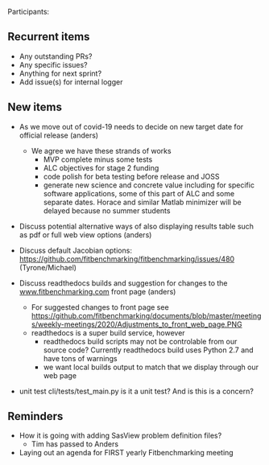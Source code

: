 Participants:

Recurrent items
----------------
* Any outstanding PRs?
* Any specific issues?
* Anything for next sprint?
 * Add issue(s) for internal logger

New items
---------
* As we move out of covid-19 needs to decide on new target date for official release (anders)
  * We agree we have these strands of works
    * MVP complete minus some tests
    * ALC objectives for stage 2 funding
    * code polish for beta testing before release and JOSS
    * generate new science and concrete value including for specific software applications, some of this part of ALC
      and some separate dates. Horace and similar Matlab minimizer will be delayed because no summer students
      
* Discuss potential alternative ways of also displaying results table such as pdf or full web view options (anders) 
* Discuss default Jacobian options: https://github.com/fitbenchmarking/fitbenchmarking/issues/480 (Tyrone/Michael)
* Discuss readthedocs builds and suggestion for changes to the www.fitbenchmarking.com front page (anders)
  * For suggested changes to front page see https://github.com/fitbenchmarking/documents/blob/master/meetings/weekly-meetings/2020/Adjustments_to_front_web_page.PNG
  * readthedocs is a super build service, however
    * readthedocs build scripts may not be controlable from our source code? Currently readthedocs build uses Python 2.7 and have tons of warnings
    * we want local builds output to match that we display through our web page
* unit test cli/tests/test_main.py is it a unit test? And is this is a concern?


Reminders
---------
* How it is going with adding SasView problem definition files?
  - Tim has passed to Anders
* Laying out an agenda for FIRST yearly Fitbenchmarking meeting
